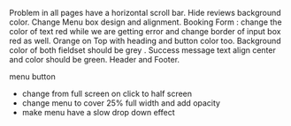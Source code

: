 Problem in all pages have a horizontal scroll bar.
Hide reviews background color.
Change Menu box design and alignment.
Booking Form :
change the color of text red while we are getting error and change border of input box red as well.
Orange on Top with heading and button color too.
Background color of both fieldset should be grey .
Success message text align center and color should be green.
Header and Footer.

menu button
  - change from full screen on click to half screen
  - change menu to cover 25% full width and add opacity
  - make menu have a slow drop down effect

 
